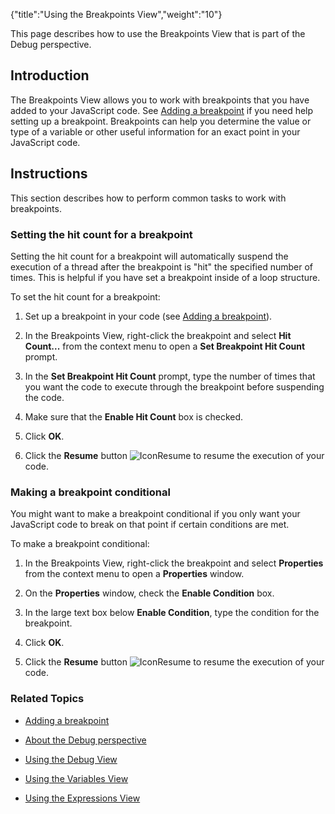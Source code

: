 {"title":"Using the Breakpoints View","weight":"10"}

This page describes how to use the Breakpoints View that is part of the Debug perspective.

## Introduction

The Breakpoints View allows you to work with breakpoints that you have added to your JavaScript code. See [Adding a breakpoint](/docs/appc/Axway_Appcelerator_Studio/Axway_Appcelerator_Studio_Guide/Web_Development/JavaScript_Development/Debugging_JavaScript/Adding_a_breakpoint/) if you need help setting up a breakpoint. Breakpoints can help you determine the value or type of a variable or other useful information for an exact point in your JavaScript code.

## Instructions

This section describes how to perform common tasks to work with breakpoints.

### Setting the hit count for a breakpoint

Setting the hit count for a breakpoint will automatically suspend the execution of a thread after the breakpoint is "hit" the specified number of times. This is helpful if you have set a breakpoint inside of a loop structure.

To set the hit count for a breakpoint:

1. Set up a breakpoint in your code (see [Adding a breakpoint](/docs/appc/Axway_Appcelerator_Studio/Axway_Appcelerator_Studio_Guide/Web_Development/JavaScript_Development/Debugging_JavaScript/Adding_a_breakpoint/)).

2. In the Breakpoints View, right-click the breakpoint and select **Hit Count...** from the context menu to open a **Set Breakpoint Hit Count** prompt.

3. In the **Set Breakpoint Hit Count** prompt, type the number of times that you want the code to execute through the breakpoint before suspending the code.

4. Make sure that the **Enable Hit Count** box is checked.

5. Click **OK**.

6. Click the **Resume** button ![IconResume](/Images/appc/download/attachments/30083105/IconResume.png) to resume the execution of your code.


### Making a breakpoint conditional

You might want to make a breakpoint conditional if you only want your JavaScript code to break on that point if certain conditions are met.

To make a breakpoint conditional:

1. In the Breakpoints View, right-click the breakpoint and select **Properties** from the context menu to open a **Properties** window.

2. On the **Properties** window, check the **Enable Condition** box.

3. In the large text box below **Enable Condition**, type the condition for the breakpoint.

4. Click **OK**.

5. Click the **Resume** button ![IconResume](/Images/appc/download/attachments/30083105/IconResume.png) to resume the execution of your code.


### Related Topics

* [Adding a breakpoint](/docs/appc/Axway_Appcelerator_Studio/Axway_Appcelerator_Studio_Guide/Web_Development/JavaScript_Development/Debugging_JavaScript/Adding_a_breakpoint/)

* [About the Debug perspective](/docs/appc/Axway_Appcelerator_Studio/Axway_Appcelerator_Studio_Guide/Web_Development/JavaScript_Development/Debugging_JavaScript/About_the_Debug_perspective/)

* [Using the Debug View](/docs/appc/Axway_Appcelerator_Studio/Axway_Appcelerator_Studio_Guide/Web_Development/JavaScript_Development/Debugging_JavaScript/About_the_Debug_perspective/Using_the_Debug_View/)

* [Using the Variables View](/docs/appc/Axway_Appcelerator_Studio/Axway_Appcelerator_Studio_Guide/Web_Development/JavaScript_Development/Debugging_JavaScript/About_the_Debug_perspective/Using_the_Variables_View/)

* [Using the Expressions View](/docs/appc/Axway_Appcelerator_Studio/Axway_Appcelerator_Studio_Guide/Web_Development/JavaScript_Development/Debugging_JavaScript/About_the_Debug_perspective/Using_the_Expressions_View/)
